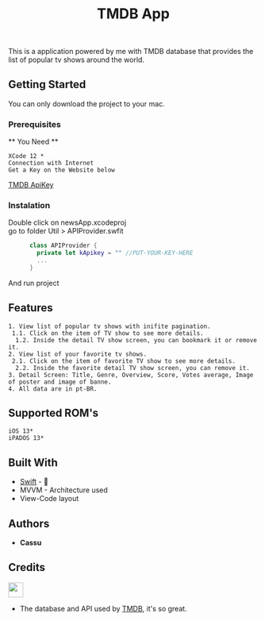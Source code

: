 <h1 align="center"> TMDB App </h1> <br>

This is a application powered by me with TMDB database that provides the list of popular tv shows around the world.

## Getting Started

You can only download the project to your mac.

### Prerequisites

** You Need **

```
XCode 12 *
Connection with Internet 
Get a Key on the Website below
```
[TMDB ApiKey](https://www.themoviedb.org/documentation/api)

### Instalation

Double click on newsApp.xcodeproj<br>
go to folder Util > APIProvider.swfit

```swift
      class APIProvider {
        private let kApikey = "" //PUT-YOUR-KEY-HERE
        ...
      }
```

And run project

## Features

```
1. View list of popular tv shows with inifite pagination.
 1.1. Click on the item of TV show to see more details.
  1.2. Inside the detail TV show screen, you can bookmark it or remove it.
2. View list of your favorite tv shows.
 2.1. Click on the item of favorite TV show to see more details.
  2.2. Inside the favorite detail TV show screen, you can remove it.
3. Detail Screen: Title, Genre, Overview, Score, Votes average, Image of poster and image of banne.
4. All data are in pt-BR.
```

## Supported ROM's 

```
iOS 13*
iPADOS 13*
```

## Built With

* [Swift](https://swift.org) - 
*  MVVM - Architecture used
*  View-Code layout

## Authors

* **Cassu**


## Credits
<code><img height="30" src="https://www.themoviedb.org/assets/2/v4/logos/v2/blue_long_2-9665a76b1ae401a510ec1e0ca40ddcb3b0cfe45f1d51b77a308fea0845885648.svg"></code>
* The database and API used by [TMDB](https://www.themoviedb.org/), it's so great.
